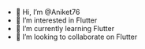 - 👋 Hi, I’m @Aniket76
- 👀 I’m interested in Flutter
- 🌱 I’m currently learning Flutter
- 💞️ I’m looking to collaborate on Flutter

<!---
Aniket76/Aniket76 is a ✨ special ✨ repository because its `README.md` (this file) appears on your GitHub profile.
You can click the Preview link to take a look at your changes.
--->
